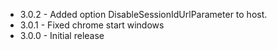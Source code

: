 
* 3.0.2 - Added option DisableSessionIdUrlParameter to host.
* 3.0.1 - Fixed chrome start windows
* 3.0.0 - Initial release

